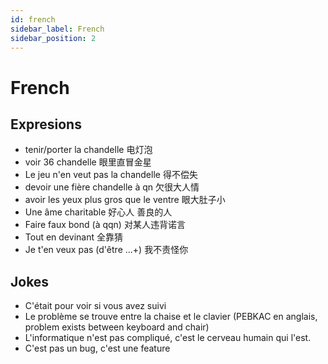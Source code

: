 ```yaml
---
id: french
sidebar_label: French
sidebar_position: 2
---
```

# French

## Expresions
- tenir/porter la chandelle 电灯泡
- voir 36 chandelle 眼里直冒金星
- Le jeu n'en veut pas la chandelle 得不偿失
- devoir une fière chandelle à qn 欠很大人情
- avoir les yeux plus gros que le ventre 眼大肚子小
- Une âme charitable 好心人 善良的人
- Faire faux bond (à qqn) 对某人违背诺言
- Tout en devinant 全靠猜
- Je t'en veux pas (d'être ...+) 我不责怪你
## Jokes
- C'était pour voir si vous avez suivi
- Le problème se trouve entre la chaise et le clavier (PEBKAC en anglais, problem exists between keyboard and chair)
- L'informatique n'est pas compliqué, c'est le cerveau humain qui l'est.
- C'est pas un bug, c'est une feature

